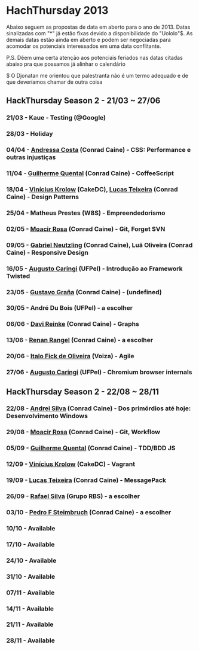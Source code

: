 # HachThursday 2013

Abaixo seguem as propostas de data em aberto para o ano de 2013. Datas sinalizadas com "*" já estão fixas devido a 
disponibilidade do "Uololo"$. As demais datas estão ainda em aberto e podem ser negociadas para acomodar os 
potenciais interessados em uma data conflitante.

P.S. Dêem uma certa atenção aos potenciais feriados nas datas citadas abaixo pra que possamos já alinhar o calendário

$ O Djonatan me orientou que palestranta não é um termo adequado e de que deveríamos chamar de outra coisa

## HackThursday Season 2 - 21/03 ~ 27/06

### 21/03 - Kaue - Testing (@Google)
### 28/03 - Holiday
### 04/04 - [Andressa Costa](http://github.com/andressacosta) (Conrad Caine) - CSS: Performance e outras injustiças
### 11/04 - [Guilherme Quental](http://github.com/gquental) (Conrad Caine) - CoffeeScript
### 18/04 - [Vinícius Krolow](http://github.com/krolow) (CakeDC), [Lucas Teixeira](http://github.com/loteixeira) (Conrad Caine) - Design Patterns
### 25/04 - Matheus Prestes (W8S) - Empreendedorismo
### 02/05 - [Moacir Rosa](http://github.com/moacirosa)  (Conrad Caine) - Git, Forget SVN
### 09/05 - [Gabriel Neutzling](https://github.com/gneutzling) (Conrad Caine), Luã Oliveira (Conrad Caine) - Responsive Design
### 16/05 - [Augusto Caringi](https://github.com/caringi) (UFPel) - Introdução ao Framework Twisted
### 23/05 - [Gustavo Graña](http://github.com/ggrana) (Conrad Caine) - (undefined)
### 30/05 - André Du Bois (UFPel) - a escolher
### 06/06 - [Davi Reinke](http://github.com/dreinke) (Conrad Caine) - Graphs
### 13/06 - [Renan Rangel](http://github.com/rvrangel) (Conrad Caine) - a escolher
### 20/06 - [Italo Fick de Oliveira](https://github.com/italooliveira) (Voiza) - Agile
### 27/06 - [Augusto Caringi](https://github.com/caringi) (UFPel) - Chromium browser internals


## HackThursday Season 2 - 22/08 ~ 28/11

### 22/08 - [Andrei Silva](https://github.com/andreissf) (Conrad Caine) - Dos primórdios até hoje: Desenvolvimento Windows
### 29/08 - [Moacir Rosa](http://github.com/moacirosa) (Conrad Caine) - Git, Workflow
### 05/09 - [Guilherme Quental](http://github.com/gquental) (Conrad Caine) - TDD/BDD JS
### 12/09 - [Vinícius Krolow](http://github.com/krolow) (CakeDC) - Vagrant
### 19/09 - [Lucas Teixeira](http://github.com/loteixeira) (Conrad Caine) - MessagePack
### 26/09 - [Rafael Silva](http://github.com/rssilva) (Grupo RBS) - a escolher
### 03/10 - [Pedro F Steimbruch](https://github.com/pedrofs) (Conrad Caine) - a escolher
### 10/10 - Available
### 17/10 - Available
### 24/10 - Available
### 31/10 - Available
### 07/11 - Available
### 14/11 - Available
### 21/11 - Available
### 28/11 - Available
